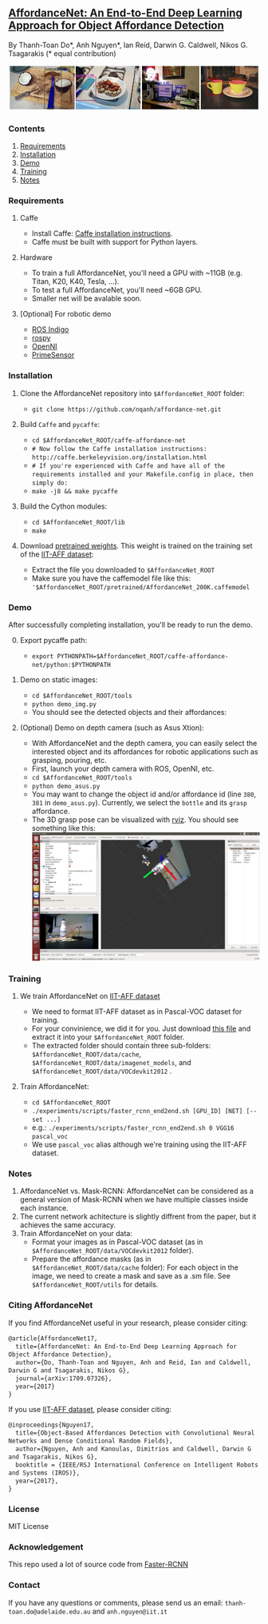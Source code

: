 ## [AffordanceNet: An End-to-End Deep Learning Approach for Object Affordance Detection](https://arxiv.org/pdf/1709.07326.pdf)
By Thanh-Toan Do\*, Anh Nguyen\*, Ian Reid, Darwin G. Caldwell, Nikos G. Tsagarakis (\* equal contribution)

![affordance-net](https://raw.githubusercontent.com/nqanh/affordance-net/master/tools/temp_output/iit_aff_dataset.jpg "affordance-net")

### Contents
1. [Requirements](#requirements)
2. [Installation](#installation)
3. [Demo](#demo)
4. [Training](#training)
5. [Notes](#notes)


### Requirements

1. Caffe
	- Install Caffe: [Caffe installation instructions](http://caffe.berkeleyvision.org/installation.html).
	- Caffe must be built with support for Python layers.

2. Hardware
	- To train a full AffordanceNet, you'll need a GPU with ~11GB (e.g. Titan, K20, K40, Tesla, ...).
	- To test a full AffordanceNet, you'll need ~6GB GPU.
	- Smaller net will be avalable soon.

3. [Optional] For robotic demo
	- [ROS Indigo](http://wiki.ros.org/indigo/Installation/Ubuntu)
	- [rospy](http://wiki.ros.org/rospy)
	- [OpenNI](https://github.com/OpenNI/OpenNI)
	- [PrimeSensor](https://github.com/PrimeSense/Sensor)


### Installation

1. Clone the AffordanceNet repository into `$AffordanceNet_ROOT` folder:
	- `git clone https://github.com/nqanh/affordance-net.git`
	
	
2. Build `Caffe` and `pycaffe`:
	- `cd $AffordanceNet_ROOT/caffe-affordance-net`
    - `# Now follow the Caffe installation instructions: http://caffe.berkeleyvision.org/installation.html`
    - `# If you're experienced with Caffe and have all of the requirements installed and your Makefile.config in place, then simply do:`
    - `make -j8 && make pycaffe`
     

3. Build the Cython modules:
    - `cd $AffordanceNet_ROOT/lib`
    - `make`


4. Download [pretrained weights](https://drive.google.com/file/d/0Bx3H_TbKFPCjNlMtSGJlQ0dxVzQ/view?usp=sharing). This weight is trained on the training set of the [IIT-AFF dataset](https://sites.google.com/site/iitaffdataset/):
    - Extract the file you downloaded to `$AffordanceNet_ROOT`
    - Make sure you have the caffemodel file like this: `'$AffordanceNet_ROOT/pretrained/AffordanceNet_200K.caffemodel`

	
### Demo

After successfully completing installation, you'll be ready to run the demo. 

0. Export pycaffe path:
	- `export PYTHONPATH=$AffordanceNet_ROOT/caffe-affordance-net/python:$PYTHONPATH`

1. Demo on static images:
	- `cd $AffordanceNet_ROOT/tools`
	- `python demo_img.py`
	- You should see the detected objects and their affordances:
	
2. (Optional) Demo on depth camera (such as Asus Xtion):
	- With AffordanceNet and the depth camera, you can easily select the interested object and its affordances for robotic applications such as grasping, pouring, etc.
	- First, launch your depth camera with ROS, OpenNI, etc.
	- `cd $AffordanceNet_ROOT/tools`
	- `python demo_asus.py`
	- You may want to change the object id and/or affordance id (line `380`, `381` in `demo_asus.py`). Currently, we select the `bottle` and its `grasp` affordance.
	- The 3D grasp pose can be visualized with [rviz](http://wiki.ros.org/rviz). You should see something like this: 
	![affordance-net-asus](https://raw.githubusercontent.com/nqanh/affordance-net/master/tools/temp_output/asus_affordance_net_demo.jpg "affordance-net-asus")
	
### Training

1. We train AffordanceNet on [IIT-AFF dataset](https://sites.google.com/site/iitaffdataset/)
	- We need to format IIT-AFF dataset as in Pascal-VOC dataset for training.
	- For your convinience, we did it for you. Just download [this file](https://drive.google.com/file/d/0Bx3H_TbKFPCjV09MbkxGX0k1ZEU/view?usp=sharing) and extract it into your `$AffordanceNet_ROOT` folder.
	- The extracted folder should contain three sub-folders: `$AffordanceNet_ROOT/data/cache`, `$AffordanceNet_ROOT/data/imagenet_models`, and `$AffordanceNet_ROOT/data/VOCdevkit2012` .

2. Train AffordanceNet:
	- `cd $AffordanceNet_ROOT`
	- `./experiments/scripts/faster_rcnn_end2end.sh [GPU_ID] [NET] [--set ...]`
	- e.g.: `./experiments/scripts/faster_rcnn_end2end.sh 0 VGG16 pascal_voc`
	- We use `pascal_voc` alias although we're training using the IIT-AFF dataset.



### Notes
1. AffordanceNet vs. Mask-RCNN: AffordanceNet can be considered as a general version of Mask-RCNN when we have multiple classes inside each instance.
2. The current network achitecture is slightly diffrent from the paper, but it achieves the same accuracy.
3. Train AffordanceNet on your data:
	- Format your images as in Pascal-VOC dataset (as in `$AffordanceNet_ROOT/data/VOCdevkit2012` folder).
	- Prepare the affordance masks (as in `$AffordanceNet_ROOT/data/cache` folder): For each object in the image, we need to create a mask and save as a .sm file. See `$AffordanceNet_ROOT/utils` for details.


### Citing AffordanceNet

If you find AffordanceNet useful in your research, please consider citing:

	@article{AffordanceNet17,
	  title={AffordanceNet: An End-to-End Deep Learning Approach for Object Affordance Detection},
	  author={Do, Thanh-Toan and Nguyen, Anh and Reid, Ian and Caldwell, Darwin G and Tsagarakis, Nikos G},
	  journal={arXiv:1709.07326},
	  year={2017}
	}


If you use [IIT-AFF dataset](https://sites.google.com/site/iitaffdataset/), please consider citing:

	@inproceedings{Nguyen17,
	  title={Object-Based Affordances Detection with Convolutional Neural Networks and Dense Conditional Random Fields},
	  author={Nguyen, Anh and Kanoulas, Dimitrios and Caldwell, Darwin G and Tsagarakis, Nikos G},
	  booktitle = {IEEE/RSJ International Conference on Intelligent Robots and Systems (IROS)},
	  year={2017},
	}


### License
MIT License

### Acknowledgement
This repo used a lot of source code from [Faster-RCNN](https://github.com/rbgirshick/py-faster-rcnn)


### Contact
If you have any questions or comments, please send us an email: `thanh-toan.do@adelaide.edu.au` and `anh.nguyen@iit.it`

